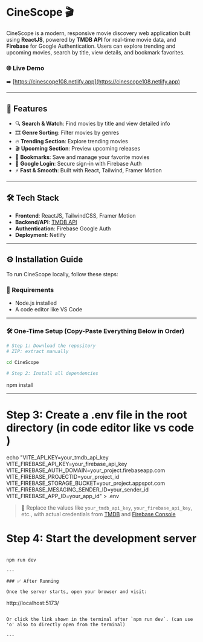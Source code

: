 # CineScope 🎬

CineScope is a modern, responsive movie discovery web application built using **ReactJS**, powered by **TMDB API** for real-time movie data, and **Firebase** for Google Authentication. Users can explore trending and upcoming movies, search by title, view details, and bookmark favorites.

### 🌐 Live Demo
➡️ [https://cinescope108.netlify.app](https://cinescope108.netlify.app)

---

## 🚀 Features

- 🔍 **Search & Watch**: Find movies by title and view detailed info
- 🎞️ **Genre Sorting**: Filter movies by genres
- 🔥 **Trending Section**: Explore trending movies
- 🎬 **Upcoming Section**: Preview upcoming releases
- 💾 **Bookmarks**: Save and manage your favorite movies
- 🔐 **Google Login**: Secure sign-in with Firebase Auth
- ⚡ **Fast & Smooth**: Built with React, Tailwind, Framer Motion

---

## 🛠️ Tech Stack

- **Frontend**: ReactJS, TailwindCSS, Framer Motion
- **Backend/API**: [TMDB API](https://www.themoviedb.org/documentation/api)
- **Authentication**: Firebase Google Auth
- **Deployment**: Netlify

---

## ⚙️ Installation Guide

To run CineScope locally, follow these steps:

### 📌 Requirements

- Node.js installed
- A code editor like VS Code

---

### 🛠️ One-Time Setup (Copy-Paste Everything Below in Order)

```bash
# Step 1: Download the repository 
# ZIP: extract manually

cd CineScope

# Step 2: Install all dependencies
```

npm install

---

# Step 3: Create a .env file in the root directory (in code editor like vs code )
echo "VITE_API_KEY=your_tmdb_api_key
VITE_FIREBASE_API_KEY=your_firebase_api_key
VITE_FIREBASE_AUTH_DOMAIN=your_project.firebaseapp.com
VITE_FIREBASE_PROJECTID=your_project_id
VITE_FIREBASE_STORAGE_BUCKET=your_project.appspot.com
VITE_FIREBASE_MESAGING_SENDER_ID=your_sender_id
VITE_FIREBASE_APP_ID=your_app_id" > .env

> 🔁 Replace the values like `your_tmdb_api_key`, `your_firebase_api_key`, etc., with actual credentials from [TMDB](https://developer.themoviedb.org/) and [Firebase Console](https://console.firebase.google.com/)

# Step 4: Start the development server

```

npm run dev

---

### ✅ After Running

Once the server starts, open your browser and visit:

```
http://localhost:5173/
```

Or click the link shown in the terminal after `npm run dev`. (can use 'o' also to directly open from the terminal)

---


